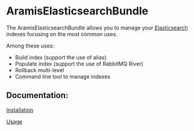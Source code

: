 AramisElasticsearchBundle
==========

The AramisElasticsearchBundle allows you to manage your [Elasticsearch](http://www.elasticsearch.org) indexes focusing on the most common uses.

 Among these uses:

 - Build index (support the use of alias)
 - Populate index (support the use of RabbitMQ River)
 - Rollback multi-level
 - Command line tool to manage indexes

## Documentation:

[Installation](https://github.com/ARAMISAUTO/AramisElasticsearchBundle/blob/master/Resources/doc/install.md)


[Usage](https://github.com/ARAMISAUTO/AramisElasticsearchBundle/blob/master/Resources/doc/usage.md)

